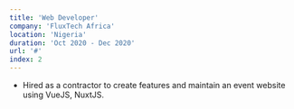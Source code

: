 ```yaml
---
title: 'Web Developer'
company: 'FluxTech Africa'
location: 'Nigeria'
duration: 'Oct 2020 - Dec 2020'
url: '#'
index: 2
---
```


- Hired as a contractor to create features and maintain an event website using VueJS, NuxtJS.
